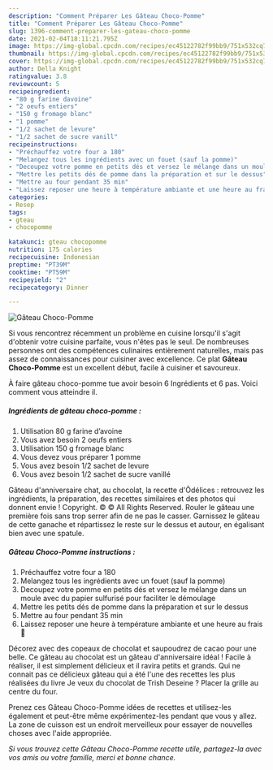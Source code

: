 ```yaml
---
description: "Comment Préparer Les Gâteau Choco-Pomme"
title: "Comment Préparer Les Gâteau Choco-Pomme"
slug: 1396-comment-preparer-les-gateau-choco-pomme
date: 2021-02-04T18:11:21.795Z
image: https://img-global.cpcdn.com/recipes/ec45122782f99bb9/751x532cq70/gateau-choco-pomme-photo-principale-de-la-recette.jpg
thumbnail: https://img-global.cpcdn.com/recipes/ec45122782f99bb9/751x532cq70/gateau-choco-pomme-photo-principale-de-la-recette.jpg
cover: https://img-global.cpcdn.com/recipes/ec45122782f99bb9/751x532cq70/gateau-choco-pomme-photo-principale-de-la-recette.jpg
author: Della Knight
ratingvalue: 3.8
reviewcount: 5
recipeingredient:
- "80 g farine davoine"
- "2 oeufs entiers"
- "150 g fromage blanc"
- "1 pomme"
- "1/2 sachet de levure"
- "1/2 sachet de sucre vanill"
recipeinstructions:
- "Préchauffez votre four a 180"
- "Melangez tous les ingrédients avec un fouet (sauf la pomme)"
- "Decoupez votre pomme en petits dés et versez le mélange dans un moule avec du papier sulfurisé pour faciliter le démoulage"
- "Mettre les petits dés de pomme dans la préparation et sur le dessus"
- "Mettre au four pendant 35 min"
- "Laissez reposer une heure à température ambiante et une heure au frais 🤤"
categories:
- Resep
tags:
- gteau
- chocopomme

katakunci: gteau chocopomme 
nutrition: 175 calories
recipecuisine: Indonesian
preptime: "PT39M"
cooktime: "PT59M"
recipeyield: "2"
recipecategory: Dinner

---
```



![Gâteau Choco-Pomme](https://img-global.cpcdn.com/recipes/ec45122782f99bb9/751x532cq70/gateau-choco-pomme-photo-principale-de-la-recette.jpg)

Si vous rencontrez récemment un problème en cuisine lorsqu'il s'agit d'obtenir votre cuisine parfaite, vous n'êtes pas le seul. De nombreuses personnes ont des compétences culinaires entièrement naturelles, mais pas assez de connaissances pour cuisiner avec excellence. Ce plat <strong> Gâteau Choco-Pomme </strong> est un excellent début, facile à cuisiner et savoureux.

<!--inarticleads1-->

À faire gâteau choco-pomme tue avoir besoin 6 Ingrédients et 6 pas. Voici comment vous atteindre il.

##### Ingrédients de gâteau choco-pomme :

1. Utilisation 80 g farine d’avoine
1. Vous avez besoin 2 oeufs entiers
1. Utilisation 150 g fromage blanc
1. Vous devez vous préparer 1 pomme
1. Vous avez besoin 1/2 sachet de levure
1. Vous avez besoin 1/2 sachet de sucre vanillé


Gâteau d&#39;anniversaire chat, au chocolat, la recette d&#39;Ôdélices : retrouvez les ingrédients, la préparation, des recettes similaires et des photos qui donnent envie ! Copyright. © © All Rights Reserved. Rouler le gâteau une première fois sans trop serrer afin de ne pas le casser. Garnissez le gâteau de cette ganache et répartissez le reste sur le dessus et autour, en égalisant bien avec une spatule. 

<!--inarticleads2-->

##### Gâteau Choco-Pomme instructions :

1. Préchauffez votre four a 180
1. Melangez tous les ingrédients avec un fouet (sauf la pomme)
1. Decoupez votre pomme en petits dés et versez le mélange dans un moule avec du papier sulfurisé pour faciliter le démoulage
1. Mettre les petits dés de pomme dans la préparation et sur le dessus
1. Mettre au four pendant 35 min
1. Laissez reposer une heure à température ambiante et une heure au frais 🤤


Décorez avec des copeaux de chocolat et saupoudrez de cacao pour une belle. Ce gâteau au chocolat est un gâteau d&#39;anniversaire idéal ! Facile à réaliser, il est simplement délicieux et il ravira petits et grands. Qui ne connait pas ce délicieux gâteau qui a été l&#39;une des recettes les plus réalisées du livre Je veux du chocolat de Trish Deseine ? Placer la grille au centre du four. 

<!--inarticleads1-->

<p>
Prenez ces Gâteau Choco-Pomme idées de recettes et utilisez-les également et peut-être même expérimentez-les pendant que vous y allez. La zone de cuisson est un endroit merveilleux pour essayer de nouvelles choses avec l'aide appropriée.
</p>

<p>
<i>Si vous trouvez cette Gâteau Choco-Pomme recette utile, partagez-la avec vos amis ou votre famille, merci et bonne chance.</i>
</p>
